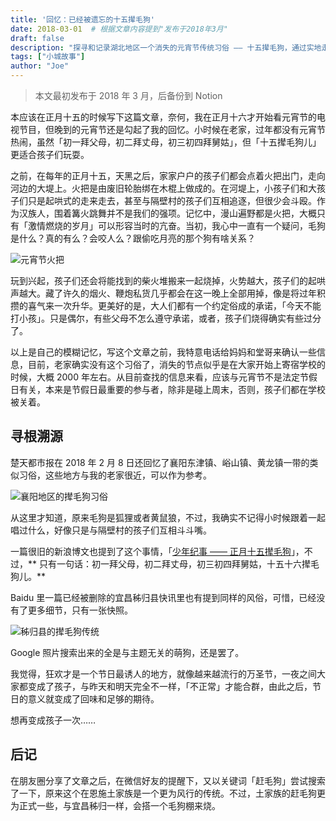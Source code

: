 ```yaml
---
title: '回忆：已经被遗忘的十五撵毛狗'
date: 2018-03-01  # 根据文章内容提到"发布于2018年3月"
draft: false
description: "探寻和记录湖北地区一个消失的元宵节传统习俗 —— 十五撵毛狗，通过实地走访和文献查证，试图还原这个曾经让孩子们兴奋不已的民间活动。"
tags: ["小城故事"]
author: "Joe"
---
```


> 本文最初发布于 2018 年 3 月，后备份到 Notion

本应该在正月十五的时候写下这篇文章，奈何，我在正月十六才开始看元宵节的电视节目，但晚到的元宵节还是勾起了我的回忆。小时候在老家，过年都没有元宵节热闹，虽然「初一拜父母，初二拜丈母，初三初四拜舅姑」，但「十五撵毛狗儿」更适合孩子们玩耍。

之前，在每年的正月十五，天黑之后，家家户户的孩子们都会点着火把出门，走向河边的大堤上。火把是由废旧轮胎绑在木棍上做成的。在河堤上，小孩子们和大孩子们只是起哄式的走来走去，甚至与隔壁村的孩子们互相追逐，但很少会斗殴。作为汉族人，围着篝火跳舞并不是我们的强项。记忆中，漫山遍野都是火把，大概只有「激情燃烧的岁月」可以形容当时的亢奋。当初，我心中一直有一个疑问，毛狗是什么？真的有么？会咬人么？跟偷吃月亮的那个狗有啥关系？

![元宵节火把](/images/posts/memories-of-forgotten-mao-gou/image-1.webp)

玩到兴起，孩子们还会将能找到的柴火堆搬来一起烧掉，火势越大，孩子们的起哄声越大。藏了许久的烟火、鞭炮私货几乎都会在这一晚上全部用掉，像是将过年积攒的喜气来一次升华。更美好的是，大人们都有一个约定俗成的承诺，「今天不能打小孩」。只是偶尔，有些父母不怎么遵守承诺，或者，孩子们烧得确实有些过分了。

以上是自己的模糊记忆，写这个文章之前，我特意电话给妈妈和堂哥来确认一些信息，目前，老家确实没有这个习俗了，消失的节点似乎是在大家开始上寄宿学校的时候，大概 2000 年左右。从目前查找的信息来看，应该与元宵节不是法定节假日有关，本来是节假日最重要的参与者，除非是碰上周末，否则，孩子们都在学校被关着。

## 寻根溯源

楚天都市报在 2018 年 2 月 8 日还回忆了襄阳东津镇、峪山镇、黄龙镇一带的类似习俗，这些地方与我的老家很近，可以作为参考。

![襄阳地区的撵毛狗习俗](/images/posts/memories-of-forgotten-mao-gou/image-2.webp)

从这里才知道，原来毛狗是狐狸或者黄鼠狼，不过，我确实不记得小时候跟着一起唱过什么，好像只是与隔壁村的孩子们互相斗斗嘴。

一篇很旧的新浪博文也提到了这个事情，「[少年纪事 —— 正月十五撵毛狗](http://blog.sina.com.cn/s/blog_606cb20f0100m50m.html)」，不过，** 只有一句话：初一拜父母，初二拜丈母，初三初四拜舅姑，十五十六撵毛狗儿。**

Baidu 里一篇已经被删除的宜昌秭归县快讯里也有提到同样的风俗，可惜，已经没有了更多细节，只有一张快照。

![秭归县的撵毛狗传统](/images/posts/memories-of-forgotten-mao-gou/image-3.webp)

Google 照片搜索出来的全是与主题无关的萌狗，还是罢了。

我觉得，狂欢才是一个节日最诱人的地方，就像越来越流行的万圣节，一夜之间大家都变成了孩子，与昨天和明天完全不一样，「不正常」才能合群，由此之后，节日的意义就变成了回味和足够的期待。

想再变成孩子一次……

## 后记

在朋友圈分享了文章之后，在微信好友的提醒下，又以关键词「赶毛狗」尝试搜索了一下，原来这个在恩施土家族是一个更为风行的传统。不过，土家族的赶毛狗更为正式一些，与宜昌秭归一样，会搭一个毛狗棚来烧。